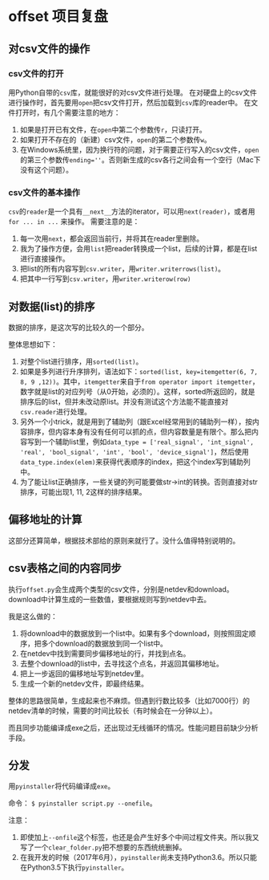 # offset 项目复盘

## 对csv文件的操作

### csv文件的打开

用Python自带的`csv`库，就能很好的对csv文件进行处理。
在对硬盘上的csv文件进行操作时，首先要用`open`把csv文件打开，然后加载到`csv`库的reader中。
在文件打开时，有几个需要注意的地方：

1. 如果是打开已有文件，在`open`中第二个参数传`r`，只读打开。
2. 如果打开不存在的（新建）csv文件，`open`的第二个参数传`w`。
3. 在Windows系统里，因为换行符的问题，对于需要正行写入的csv文件，`open`的第三个参数传`ending=''`。否则新生成的csv各行之间会有一个空行（Mac下没有这个问题）。

### csv文件的基本操作

`csv`的`reader`是一个具有`__next__`方法的iterator，可以用`next(reader)`，或者用`for ... in ...` 来操作。
需要注意的是：
1. 每一次用`next`，都会返回当前行，并将其在reader里删除。
2. 我为了操作方便，会用`list`把reader转换成一个list，后续的计算，都是在list进行直接操作。
3. 把list的所有内容写到`csv.writer`，用`writer.writerrows(list)`。
4. 把其中一行写到`csv.writer`，用`writer.writerow(row)`

## 对数据(list)的排序
数据的排序，是这次写的比较久的一个部分。

整体思想如下：

1. 对整个list进行排序，用`sorted(list)`。
2. 如果是多列进行升序排列，语法如下：`sorted(list, key=itemgetter(6, 7, 8, 9 ,12))`。其中，`itemgetter`来自于`from operator import itemgetter`，数字就是list的对应列号（从0开始，必须的）。这样，sorted所返回的，就是排序后的list，但并未改动原list。并没有测试这个方法能不能直接对`csv.reader`进行处理。
3. 另外一个小trick，就是用到了辅助列（跟Excel经常用到的辅助列一样），按内容排序，但内容本身有没有任何可以抓的点，但内容数量是有限个。那么把内容写到一个辅助list里，例如`data_type = ['real_signal', 'int_signal', 'real', 'bool_signal', 'int', 'bool', 'device_signal']`，然后使用`data_type.index(elem)`来获得代表顺序的index，把这个index写到辅助列中。
4. 为了能让list正确排序，一些关键的列可能要做str->int的转换。否则直接对str排序，可能出现1, 11, 2这样的排序结果。

## 偏移地址的计算
这部分还算简单，根据技术部给的原则来就行了。没什么值得特别说明的。

## csv表格之间的内容同步
执行`offset.py`会生成两个类型的csv文件，分别是netdev和download。download中计算生成的一些数值，要根据规则写到netdev中去。

我是这么做的：
1. 将download中的数据放到一个list中。如果有多个download，则按照固定顺序，把多个download的数据放到同一个list中。
2. 在netdev中找到需要同步偏移地址的行，并找到点名。
3. 去整个download的list中，去寻找这个点名，并返回其偏移地址。
4. 把上一步返回的偏移地址写到netdev里。
5. 生成一个新的netdev文件，即最终结果。

整体的思路很简单，生成起来也不麻烦。但遇到行数比较多（比如7000行）的netdev清单的时候，需要的时间比较长（有时候会在一分钟以上）。

而且同步功能编译成exe之后，还出现过无线循环的情况。性能问题目前缺少分析手段。

## 分发
用`pyinstaller`将代码编译成`exe`。

命令： `$ pyinstaller script.py --onefile`。

注意：
1. 即使加上`--onfile`这个标签，也还是会产生好多个中间过程文件夹。所以我又写了一个`clear_folder.py`把不想要的东西统统删掉。
2. 在我开发的时候（2017年6月），`pyinstaller`尚未支持Python3.6。所以只能在Python3.5下执行`pyinstaller`。

